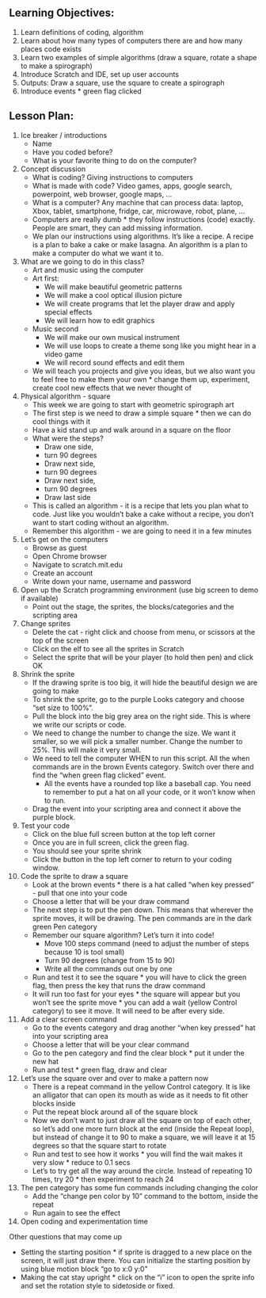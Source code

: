 ## Learning Objectives:

1. Learn definitions of coding, algorithm
2. Learn about how many types of computers there are and how many places code exists
3. Learn two examples of simple algorithms (draw a square, rotate a shape to make a spirograph)
4. Introduce Scratch and IDE, set up user accounts
5. Outputs: Draw a square, use the square to create a spirograph
6. Introduce events * green flag clicked

## Lesson Plan:

1. Ice breaker / introductions
    * Name
    * Have you coded before?
    * What is your favorite thing to do on the computer?
2. Concept discussion
    * What is coding? Giving instructions to computers
    * What is made with code? Video games, apps, google search, powerpoint, web browser, google maps, ...
    * What is a computer? Any machine that can process data: laptop, Xbox, tablet, smartphone, fridge, car, microwave, robot, plane, ...
    * Computers are really dumb * they follow instructions (code) exactly. People are smart, they can add missing information.
    * We plan our instructions using algorithms. It’s like a recipe. A recipe is a plan to bake a cake or make lasagna. An algorithm is a plan to make a computer do what we want it to.
3. What are we going to do in this class?
    * Art and music using the computer
    * Art first:
        * We will make beautiful geometric patterns
        * We will make a cool optical illusion picture
        * We will create programs that let the player draw and apply special effects
        * We will learn how to edit graphics
    * Music second
        * We will make our own musical instrument
        * We will use loops to create a theme song like you might hear in a video game
        * We will record sound effects and edit them
    * We will teach you projects and give you ideas, but we also want you to feel free to make them your own * change them up, experiment, create cool new effects that we never thought of
4. Physical algorithm - square
    * This week we are going to start with geometric spirograph art
    * The first step is we need to draw a simple square * then we can do cool things with it
    * Have a kid stand up and walk around in a square on the floor
    * What were the steps?
        * Draw one side,
        * turn 90 degrees
        * Draw next side,
        * turn 90 degrees
        * Draw next side,
        * turn 90 degrees
        * Draw last side
    * This is called an algorithm - it is a recipe that lets you plan what to code. Just like you wouldn’t bake a cake without a recipe, you don’t want to start coding without an algorithm.
    * Remember this algorithm - we are going to need it in a few minutes
5. Let’s get on the computers
    * Browse as guest
    * Open Chrome browser
    * Navigate to scratch.mit.edu
    * Create an account
    * Write down your name, username and password
6. Open up the Scratch programming environment (use big screen to demo if available)
    * Point out the stage, the sprites, the blocks/categories and the scripting area
7. Change sprites
    * Delete the cat - right click and choose from menu, or scissors at the top of the screen
    * Click on the elf to see all the sprites in Scratch
    * Select the sprite that will be your player (to hold then pen) and click OK
8. Shrink the sprite
    * If the drawing sprite is too big, it will hide the beautiful design we are going to make
    * To shrink the sprite, go to the purple Looks category and choose “set size to 100%”.
    * Pull the block into the big grey area on the right side. This is where we write our scripts or code.
    * We need to change the number to change the size. We want it smaller, so we will pick a smaller number. Change the number to 25%. This will make it very small.
    * We need to tell the computer WHEN to run this script. All the when commands are in the brown Events category. Switch over there and find the “when green flag clicked” event.
        * All the events have a rounded top like a baseball cap. You need to remember to put a hat on all your code, or it won’t know when to run.
    * Drag the event into your scripting area and connect it above the purple block.
9. Test your code
    * Click on the blue full screen button at the top left corner
    * Once you are in full screen, click the green flag.
    * You should see your sprite shrink
    * Click the button in the top left corner to return to your coding window.
10. Code the sprite to draw a square
    * Look at the brown events * there is a hat called “when key pressed” - pull that one into your code
    * Choose a letter that will be your draw command
    * The next step is to put the pen down. This means that wherever the sprite moves, it will be drawing. The pen commands are in the dark green Pen category
    * Remember our square algorithm? Let’s turn it into code!
        * Move 100 steps command (need to adjust the number of steps because 10 is tool small)
        * Turn 90 degrees (change from 15 to 90)
        * Write all the commands out one by one
    * Run and test it to see the square * you will have to click the green flag, then press the key that runs the draw command
    * It will run too fast for your eyes * the square will appear but you won’t see the sprite move * you can add a wait (yellow Control category) to see it move. It will need to be after every side.
11. Add a clear screen command
    * Go to the events category and drag another “when key pressed” hat into your scripting area
    * Choose a letter that will be your clear command
    * Go to the pen category and find the clear block * put it under the new hat
    * Run and test * green flag, draw and clear
12. Let’s use the square over and over to make a pattern now
    * There is a repeat command in the yellow Control category. It is like an alligator that can open its mouth as wide as it needs to fit other blocks inside
    * Put the repeat block around all of the square block
    * Now we don’t want to just draw all the square on top of each other, so let’s add one more turn block at the end (inside the Repeat loop), but instead of change it to 90 to make a square, we will leave it at 15 degrees so that the square start to rotate
    * Run and test to see how it works * you will find the wait makes it very slow * reduce to 0.1 secs
    * Let’s to try get all the way around the circle. Instead of repeating 10 times, try 20 * then experiment to reach 24
13. The pen category has some fun commands including changing the color
    * Add the “change pen color by 10” command to the bottom, inside the repeat
    * Run again to see the effect
14. Open coding and experimentation time

Other questions that may come up

* Setting the starting position * if sprite is dragged to a new place on the screen, it will just draw there. You can initialize the starting position by using blue motion block “go to x:0 y:0"
* Making the cat stay upright * click on the “i” icon to open the sprite info and set the rotation style to side*to*side or fixed.